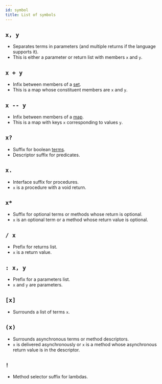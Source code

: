 ```yaml
---
id: symbol
title: List of symbols
---
```


## `x, y`

* Separates terms in parameters (and multiple returns if the language supports it).
* This is either a parameter or return list with members `x` and `y`.

## `x + y`

* Infix between members of a [set](set.md).
* This is a map whose constituent members are `x` and `y`.

## `x -- y`

* Infix between members of a [map](map.md).
* This is a map with keys `x` corresponding to values `y`.

## `x?`

* Suffix for boolean [terms](term.md).
* Descriptor suffix for predicates.

## `x.`

* Interface suffix for procedures.
* `x` is a procedure with a void return.

## `x*`

* Suffix for optional terms or methods whose return is optional.
* `x` is an optional term or a method whose return value is optional.

## `/ x`

* Prefix for returns list.
* `x` is a return value.

## `: x, y`

* Prefix for a parameters list.
* `x` and `y` are parameters.

## `[x]`

* Surrounds a list of terms `x`.

## `(x)`

* Surrounds asynchronous terms or method descriptors.
* `x` is delivered asynchronously or `x` is a method whose asynchronous return value is in the descriptor.

## `!`

* Method selector suffix for lambdas.
